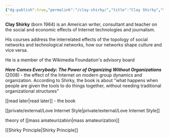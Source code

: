 ```yaml
---
{"dg-publish":true,"permalink":"/clay-shirky/","title":"Clay Shirky","tags":["person","computer","internetculture","social","writer"],"created":"2023-05-13","updated":""}
---
```



**Clay Shirky** (born 1964) is an American writer, consultant and teacher on the social and economic effects of Internet technologies and journalism. 

His courses address the interrelated effects of the topology of social networks and technological networks, how our networks shape culture and vice versa. 

He is a member of the Wikimedia Foundation's advisory board

_**Here Comes Everybody: The Power of Organizing Without Organizations**_ (2008) - the effect of the Internet on modern group dynamics and organization. According to Shirky, the book is about "what happens when people are given the tools to do things together, without needing traditional organizational structures"

[[read later\|read later]] - the book

[[private/external/Love Internet Style\|private/external/Love Internet Style]] 

theory of [[mass amateurization\|mass amateurization]]


[[Shirky Principle\|Shirky Principle]]